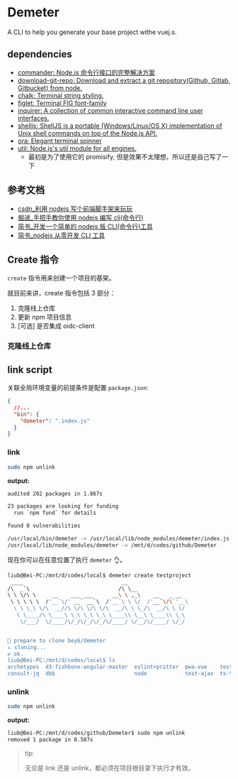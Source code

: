 # Demeter

A CLI to help you generate your base project withe vuej.s.

## dependencies

- [commander: Node.js 命令行接口的完整解决方案](https://github.com/tj/commander.js/blob/HEAD/Readme_zh-CN.md)
- [download-git-repo: Download and extract a git repository(Github, Gitlab, Gitbucket) from node.](https://www.npmjs.com/package/download-git-repo)
- [chalk: Terminal string styling.](https://www.npmjs.com/package/chalk)
- [figlet: Terminal FIG font-family](https://www.npmjs.com/package/figlet)
- [inquirer: A collection of common interactive command line user interfaces.](https://www.npmjs.com/package/inquirer)
- [shelljs: ShellJS is a portable (Windows/Linux/OS X) implementation of Unix shell commands on top of the Node.js API.](https://www.npmjs.com/package/shelljs)
- [ora: Elegant terminal spinner](https://www.npmjs.com/package/ora)
- [util: Node.js's util module for all engines.](https://www.npmjs.com/package/util)
  - 最初是为了使用它的 promisify, 但是效果不太理想，所以还是自己写了一下

## 参考文档

- [csdn\_利用 nodejs 写个前端脚手架来玩玩](https://blog.csdn.net/wang839305939/article/details/78276668)
- [掘进\_手把手教你使用 nodejs 编写 cli(命令行)](https://juejin.im/post/5bd90d3ce51d4579362b0390)
- [简书\_开发一个简单的 nodejs 版 CLI(命令行)工具](https://www.jianshu.com/p/acf2e7ec42b8)
- [简书\_nodejs 从零开发 CLI 工具](https://www.jianshu.com/p/791df5946b05)

## Create 指令

`create` 指令用来创建一个项目的基架。

就目前来讲，create 指令包括 3 部分：

1. 克隆线上仓库
2. 更新 npm 项目信息
3. [可选] 是否集成 oidc-client

### 克隆线上仓库

## link script

关联全局环境变量的前提条件是配置 `package.json`:

```json
{
  //...
  "bin": {
    "demeter": ".index.js"
  }
}
```

### link

```bash
sudo npm unlink
```

**output:**

```bash
audited 202 packages in 1.867s

23 packages are looking for funding
  run `npm fund` for details

found 0 vulnerabilities

/usr/local/bin/demeter -> /usr/local/lib/node_modules/demeter/index.js
/usr/local/lib/node_modules/demeter -> /mnt/d/codes/github/Demeter
```

现在你可以在任意位置了执行 `demeter` 👌。

```bash
liub@Bei-PC:/mnt/d/codes/local$ demeter create testproject
 ____                               __
/\  _`\                            /\ \__
\ \ \/\ \     __    ___ ___      __\ \ ,_\    __   _ __
 \ \ \ \ \  /'__`\/' __` __`\  /'__`\ \ \/  /'__`\/\`'__\
  \ \ \_\ \/\  __//\ \/\ \/\ \/\  __/\ \ \_/\  __/\ \ \/
   \ \____/\ \____\ \_\ \_\ \_\ \____\\ \__\ \____\\ \_\
    \/___/  \/____/\/_/\/_/\/_/\/____/ \/__/\/____/ \/_/


🎯 prepare to clone bey6/demeter
⠦ cloning...
✔️ ok.
liub@Bei-PC:/mnt/d/codes/local$ ls
archetypes  d3-fishbone-angular-master  eslint+pritter  pwa-vue    testproject  vue-mock
consult-jq  dbb                         node            test-ajax  ts-test
```

### unlink

```bash
sudo npm unlink
```

**output:**

```bash
liub@Bei-PC:/mnt/d/codes/github/Demeter$ sudo npm unlink
removed 1 package in 0.587s
```

> tip:
>
> 无论是 link 还是 unlink，都必须在项目根目录下执行才有效。

